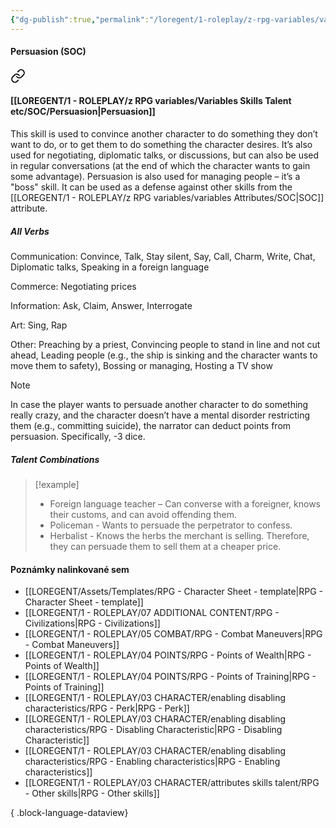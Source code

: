 ```yaml
---
{"dg-publish":true,"permalink":"/loregent/1-roleplay/z-rpg-variables/variables-skills-talent-etc/soc/persuasion/"}
---
```



#### Persuasion (SOC)

<div class="transclusion internal-embed is-loaded"><a class="markdown-embed-link" href="/loregent/1-roleplay/03-character/attributes-skills-talent/rpg-skills-soc/#persuasion" aria-label="Open link"><svg xmlns="http://www.w3.org/2000/svg" width="24" height="24" viewBox="0 0 24 24" fill="none" stroke="currentColor" stroke-width="2" stroke-linecap="round" stroke-linejoin="round" class="svg-icon lucide-link"><path d="M10 13a5 5 0 0 0 7.54.54l3-3a5 5 0 0 0-7.07-7.07l-1.72 1.71"></path><path d="M14 11a5 5 0 0 0-7.54-.54l-3 3a5 5 0 0 0 7.07 7.07l1.71-1.71"></path></svg></a><div class="markdown-embed">



#### [[LOREGENT/1 - ROLEPLAY/z RPG variables/Variables Skills Talent etc/SOC/Persuasion\|Persuasion]]

This skill is used to convince another character to do something they don’t want to do, or to get them to do something the character desires. It’s also used for negotiating, diplomatic talks, or discussions, but can also be used in regular conversations (at the end of which the character wants to gain some advantage). Persuasion is also used for managing people – it’s a "boss" skill. It can be used as a defense against other skills from the [[LOREGENT/1 - ROLEPLAY/z RPG variables/variables Attributes/SOC\|SOC]] attribute.

##### All Verbs

Communication: 
Convince, Talk, Stay silent, Say, Call, Charm, Write, Chat, Diplomatic talks, Speaking in a foreign language

Commerce: 
Negotiating prices

Information: 
Ask, Claim, Answer, Interrogate

Art: 
Sing, Rap

Other: 
Preaching by a priest, Convincing people to stand in line and not cut ahead, Leading people (e.g., the ship is sinking and the character wants to move them to safety), Bossing or managing, Hosting a TV show

> [!Note]
In case the player wants to persuade another character to do something really crazy, and the character doesn’t have a mental disorder restricting them (e.g., committing suicide), the narrator can deduct points from persuasion. Specifically, -3 dice.

##### Talent Combinations

> [!example]
>* Foreign language teacher – Can converse with a foreigner, knows their customs, and can avoid offending them.
>* Policeman - Wants to persuade the perpetrator to confess.
>* Herbalist - Knows the herbs the merchant is selling. Therefore, they can persuade them to sell them at a cheaper price.


</div></div>

#### Poznámky nalinkované sem
- [[LOREGENT/Assets/Templates/RPG - Character Sheet - template\|RPG - Character Sheet - template]]
- [[LOREGENT/1 - ROLEPLAY/07 ADDITIONAL CONTENT/RPG - Civilizations\|RPG - Civilizations]]
- [[LOREGENT/1 - ROLEPLAY/05 COMBAT/RPG - Combat Maneuvers\|RPG - Combat Maneuvers]]
- [[LOREGENT/1 - ROLEPLAY/04 POINTS/RPG - Points of Wealth\|RPG - Points of Wealth]]
- [[LOREGENT/1 - ROLEPLAY/04 POINTS/RPG - Points of Training\|RPG - Points of Training]]
- [[LOREGENT/1 - ROLEPLAY/03 CHARACTER/enabling disabling characteristics/RPG - Perk\|RPG - Perk]]
- [[LOREGENT/1 - ROLEPLAY/03 CHARACTER/enabling disabling characteristics/RPG - Disabling Characteristic\|RPG - Disabling Characteristic]]
- [[LOREGENT/1 - ROLEPLAY/03 CHARACTER/enabling disabling characteristics/RPG - Enabling characteristics\|RPG - Enabling characteristics]]
- [[LOREGENT/1 - ROLEPLAY/03 CHARACTER/attributes skills talent/RPG - Other skills\|RPG - Other skills]]

{ .block-language-dataview}
